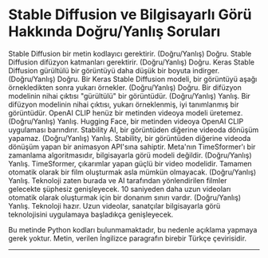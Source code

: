 # Stable Diffusion ve Bilgisayarlı Görü Hakkında Doğru/Yanlış Soruları

Stable Diffusion bir metin kodlayıcı gerektirir. (Doğru/Yanlış) Doğru. 
Stable Diffusion difüzyon katmanları gerektirir. (Doğru/Yanlış) Doğru. 
Keras Stable Diffusion gürültülü bir görüntüyü daha düşük bir boyuta indirger. (Doğru/Yanlış) Doğru. 
Bir Keras Stable Diffusion modeli, bir görüntüyü aşağı örnekledikten sonra yukarı örnekler. (Doğru/Yanlış) Doğru. 
Bir difüzyon modelinin nihai çıktısı "gürültülü" bir görüntüdür. (Doğru/Yanlış) Yanlış. 
Bir difüzyon modelinin nihai çıktısı, yukarı örneklenmiş, iyi tanımlanmış bir görüntüdür. 
OpenAI CLIP henüz bir metinden videoya modeli üretemez. (Doğru/Yanlış) Yanlış. 
Hugging Face, bir metinden videoya OpenAI CLIP uygulaması barındırır. 
Stability AI, bir görüntüden diğerine videoda dönüşüm yapamaz. (Doğru/Yanlış) Yanlış. 
Stability, bir görüntüden diğerine videoda dönüşüm yapan bir animasyon API'sına sahiptir. 
Meta'nın TimeSformer'ı bir zamanlama algoritmasıdır, bilgisayarla görü modeli değildir. (Doğru/Yanlış) Yanlış. 
TimeSformer, çıkarımlar yapan güçlü bir video modelidir. 
Tamamen otomatik olarak bir film oluşturmak asla mümkün olmayacak. (Doğru/Yanlış) Yanlış. 
Teknoloji zaten burada ve AI tarafından yönlendirilen filmler gelecekte şüphesiz genişleyecek. 
10 saniyeden daha uzun videoları otomatik olarak oluşturmak için bir donanım sınırı vardır. (Doğru/Yanlış) Yanlış. 
Teknoloji hazır. Uzun videolar, sanatçılar bilgisayarla görü teknolojisini uygulamaya başladıkça genişleyecek.

Bu metinde Python kodları bulunmamaktadır, bu nedenle açıklama yapmaya gerek yoktur. Metin, verilen İngilizce paragrafın birebir Türkçe çevirisidir.

---

